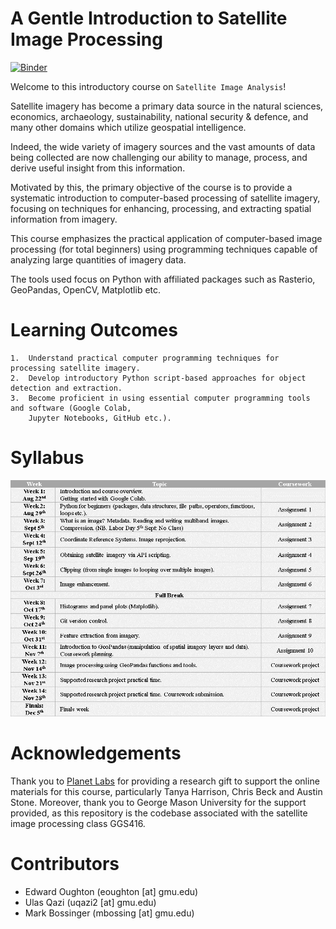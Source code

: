A Gentle Introduction to Satellite Image Processing
===================================================

[![Binder](https://mybinder.org/badge_logo.svg)](https://mybinder.org/v2/gh/edwardoughton/satellite-image-analysis/HEAD)

Welcome to this introductory course on `Satellite Image Analysis`!

Satellite imagery has become a primary data source in the natural sciences, economics,
archaeology, sustainability, national security & defence, and many other domains which
utilize geospatial intelligence.

Indeed, the wide variety of imagery sources and the vast amounts of data being collected
are now challenging our ability to manage, process, and derive useful insight from this
information.

Motivated by this, the primary objective of the course is to provide a
systematic introduction to computer-based processing of satellite imagery, focusing on
techniques for enhancing, processing, and extracting spatial information from imagery.

This course emphasizes the practical application of computer-based image processing
(for total beginners) using programming techniques capable of analyzing large quantities
of imagery data.

The tools used focus on Python with affiliated packages such as Rasterio, GeoPandas, OpenCV,
Matplotlib etc.


Learning Outcomes
=================

    1.	Understand practical computer programming techniques for processing satellite imagery.
    2.	Develop introductory Python script-based approaches for object detection and extraction.
    3.	Become proficient in using essential computer programming tools and software (Google Colab,
        Jupyter Notebooks, GitHub etc.).


Syllabus
========
<p align="left">
  <img src="/syllabus/Slide1.PNG", width="800" />
</p>


Acknowledgements
================
Thank you to [Planet Labs](https://www.planet.com/?gclid=Cj0KCQjwxveXBhDDARIsAI0Q0x35aKVZQdkpJ85xfat-DABZzCP4AO4xgqcIgMt1IeF0bVwNcAiFG9IaAjcSEALw_wcB)
for providing a research gift to support the online materials for this course, particularly Tanya Harrison, Chris Beck and Austin Stone. Moreover, thank you to George Mason University for the support provided, as this repository is the codebase associated with the satellite image processing class GGS416.


Contributors
============
- Edward Oughton (eoughton [at] gmu.edu)
- Ulas Qazi (uqazi2 [at] gmu.edu)
- Mark Bossinger (mbossing [at] gmu.edu)
